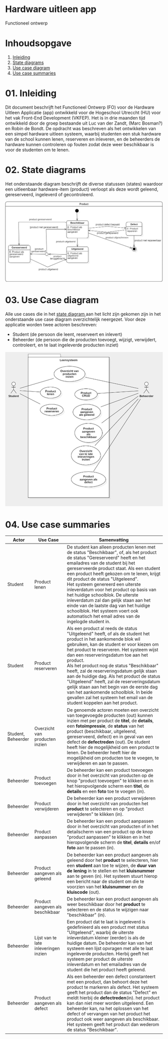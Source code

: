 # Hardware uitleen app

Functioneel ontwerp

# Inhoudsopgave

1. [ Inleiding ](#inleiding)
2. [ State diagrams ](#statediag)
3. [ Use case diagram ](#ucdiag)
4. [ Use case summaries ](#ucsum)

<a name="inleiding"></a>
# 01. Inleiding

Dit document beschrijft het Functioneel Ontwerp (FO) voor de Hardware Uitleen Applicatie (app) ontwikkeld voor de Hogeschool Utreccht (HU) voor het vak Front-End Development (VKFEP). Het is in drie maanden tijd ontwikkeld door de groep bestaande uit Luc van der Zandt, (Marc Bosman?) en Robin de Bondt.
De opdracht was beschreven als het ontwikkelen van een simpel hardware uitleen systeem, waarbij studenten een stuk hardware van de school kunnen lenen, reserveren en inleveren, en de beheerders de hardware kunnen controleren op fouten zodat deze weer beschikbaar is voor de studenten om te lenen.

<a name="statediag"></a>
# 02. State diagrams

Het onderstaande diagram beschrijft de diverse statussen (states) waardoor een uitleenbaar hardware-item (product) verloopt als deze wordt geleend, gereserveerd, ingeleverd of gecontroleerd.

![State diagram Hardware uitleen app](./State_Diagram.png)

<a name="ucdiag"></a>
# 03. Use Case diagram

Alle use cases die in het [ state diagram ](#statediag) aan het licht zijn gekomen zijn in het onderstaande use case diagram overzichtelijk neergezet. Voor deze applicatie worden twee actoren beschreven:

- Student (de persoon die leent, reserveert en inlevert)
- Beheerder (de persoon die de producten toevoegt, wijzigt, verwijdert, controleert, en te laat ingeleverde producten inziet)

![Use case diagram Hardware uitleen app](./Use_Case_Diagram.png)

<a name="ucsum"></a>
# 04. Use case summaries



Actor               | Use Case                              | Samenvatting
------------------- | ------------------------------------- | ----
Student             | Product lenen                         | De student kan alleen producten lenen met de status "Beschikbaar", of, als het product de status "Gereserveerd" heeft en het emailadres van de student bij het gereserveerde product staat. Als een student een product heeft gekozen om te lenen, krijgt dit product de status "Uitgeleend". <br>Het systeem genereerd een uiterste inleverdatum voor het product op basis van het huidige schoolblok. De uiterste inleverdatum zal dan gelijk staan aan het einde van de laatste dag van het huidige schoolblok. Het systeem voert ook automatisch het email adres van de ingelogde student in.
Student             | Product reserveren                    | Als een product al reeds de status "Uitgeleend" heeft, of als de student het product in het aankomende blok wil gebruiken, kan de student er voor kiezen om het product te reserveren. Het systeem wijst dan een reserveringsdatum toe aan het product. <br>Als het product nog de status "Beschikbaar" heeft, zal de reserveringsdatum gelijk staan aan de huidige dag. Als het product de status "Uitgeleend" heeft, zal de reserveringsdatum gelijk staan aan het begin van de eerste dag van het aankomende schoolblok. In beide gevallen zal het systeem het email van de student koppelen aan het product.
Student, Beheerder  | Overzicht van producten inzien        | De genoemde actoren moeten een overzicht van toegevoegde producten (out) kunnen inzien met per product de __titel__, de __details__, een __fotoimpressie__, de __status__ van het product (beschikbaar, uitgeleend, gereserveerd, defect) en in geval van een defect de __defectreden__ (out). De student heeft hier de mogelijkheid om een product te lenen. De beheerder heeft hier de mogelijkheid om producten toe te voegen, te verwijderen en aan te passen.
Beheerder           | Product toevoegen                     | De beheerder kan een product toevoegen door in het overzicht van producten op de knop "product toevoegen" te klikken en in het hieropvolgende scherm een __titel__, de __details__ en een __foto__ toe te voegen (in). 
Beheerder           | Product verwijderen                   | De beheerder kan een product verwijderen door in het overzicht van producten het __product__ te selecteren en op "product verwijderen" te klikken (in).
Beheerder           | Product aanpassen                     | De beheerder kan een product aanpassen door in het overzicht van producten of in het detailscherm van een product op de knop "product aanpassen" te klikken en in het hieropvolgende scherm de __titel__, __details__ en/of __foto__ aan te passen (in). 
Beheerder           | Product aangeven als geleend          | De beheerder kan een product aangeven als geleend door het __product__ te selecteren, hier een __student__ aan toe te wijzen, de __duur van de lening__ in te stellen en het __kluisnummer__ aan te geven (in). Het systeem stuurt hierop een bericht naar de student om die te voorzien van het __kluisnummer__ en de __kluiscode__ (out).
Beheerder           | Product aangeven als beschikbaar      | De beheerder kan een product aangeven als weer beschikbaar door het __product__ te selecteren en de status te wijzigen naar "beschikbaar" (in).
Beheerder           | Lijst van te late inleveringen inzien | Een product dat te laat is ingeleverd is gedefinieerd als een product met status "Uitgeleend", waarbij de uiterste inleverdatum kleiner (eerder) is als de huidige datum. De beheerder kan van het systeem een lijst opvragen met alle te laat ingeleverde producten. Hierbij geeft het systeem per product de uiterste inleverdatum en het emailadres van de student die het product heeft geleend.
Beheerder           | Product aangeven als defect           | Als een beheerder een defect constanteert met een product, dan behoort deze het product te markeren als defect. Het systeem geeft het product dan de status "Defect" en meldt hierbij de __defectreden__(in). het product kan dan niet meer worden uitgeleend. Een beheerder kan, na het oplossen van het defect of vervangen van het product het product ook weer aangeven als beschikbaar. Het systeem geeft het product dan wederom de status "Beschikbaar".


